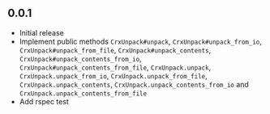 ## 0.0.1

* Initial release
* Implement public methods `CrxUnpack#unpack`, `CrxUnpack#unpack_from_io`, `CrxUnpack#unpack_from_file`, `CrxUnpack#unpack_contents`, `CrxUnpack#unpack_contents_from_io`, `CrxUnpack#unpack_contents_from_file`, `CrxUnpack.unpack`, `CrxUnpack.unpack_from_io`, `CrxUnpack.unpack_from_file`, `CrxUnpack.unpack_contents`, `CrxUnpack.unpack_contents_from_io` and `CrxUnpack.unpack_contents_from_file`
* Add rspec test
